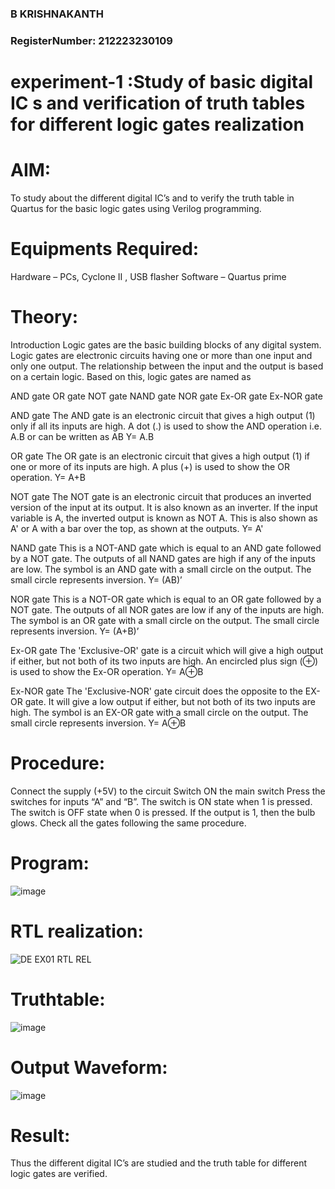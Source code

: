 
### B KRISHNAKANTH
### RegisterNumber: 212223230109
# experiment-1 :Study of basic digital IC s and verification of truth tables for different logic gates realization

# AIM:
To study about the different digital IC’s and to verify the truth table in Quartus for the basic logic gates using Verilog programming.

# Equipments Required:
Hardware – PCs, Cyclone II , USB flasher Software – Quartus prime

# Theory:
Introduction
Logic gates are the basic building blocks of any digital system. Logic gates are electronic circuits having one or more than one input and only one output. The relationship between the input and the output is based on a certain logic. Based on this, logic gates are named as

AND gate OR gate NOT gate NAND gate NOR gate Ex-OR gate Ex-NOR gate

AND gate The AND gate is an electronic circuit that gives a high output (1) only if all its inputs are high. A dot (.) is used to show the AND operation i.e. A.B or can be written as AB
Y= A.B

OR gate The OR gate is an electronic circuit that gives a high output (1) if one or more of its inputs are high. A plus (+) is used to show the OR operation.
Y= A+B

NOT gate The NOT gate is an electronic circuit that produces an inverted version of the input at its output. It is also known as an inverter. If the input variable is A, the inverted output is known as NOT A. This is also shown as A' or A with a bar over the top, as shown at the outputs.
Y= A'

NAND gate This is a NOT-AND gate which is equal to an AND gate followed by a NOT gate. The outputs of all NAND gates are high if any of the inputs are low. The symbol is an AND gate with a small circle on the output. The small circle represents inversion.
Y= (AB)’

NOR gate This is a NOT-OR gate which is equal to an OR gate followed by a NOT gate. The outputs of all NOR gates are low if any of the inputs are high. The symbol is an OR gate with a small circle on the output. The small circle represents inversion.
Y= (A+B)’

Ex-OR gate The 'Exclusive-OR' gate is a circuit which will give a high output if either, but not both of its two inputs are high. An encircled plus sign (⊕) is used to show the Ex-OR operation.
Y= A⊕B

Ex-NOR gate The 'Exclusive-NOR' gate circuit does the opposite to the EX-OR gate. It will give a low output if either, but not both of its two inputs are high. The symbol is an EX-OR gate with a small circle on the output. The small circle represents inversion.
Y= A⊕B

# Procedure:
Connect the supply (+5V) to the circuit Switch ON the main switch Press the switches for inputs “A” and “B”. The switch is ON state when 1 is pressed. The switch is OFF state when 0 is pressed. If the output is 1, then the bulb glows. Check all the gates following the same procedure.

# Program:
![image](https://github.com/Krishnakanth23006762/Study-of-basic-digital-IC-s-and-verification-of-truth-tables-for-different-logic-gates-realization-/assets/138849446/b1173f32-0ec3-4fb3-97d0-73e3c776bcf3)

# RTL realization:
![DE EX01 RTL REL](https://github.com/Krishnakanth23006762/Study-of-basic-digital-IC-s-and-verification-of-truth-tables-for-different-logic-gates-realization-/assets/138849446/cf3f46fe-b553-49ca-b26e-6aac9ee5c529)
# Truthtable:
![image](https://github.com/Krishnakanth23006762/Study-of-basic-digital-IC-s-and-verification-of-truth-tables-for-different-logic-gates-realization-/assets/138849446/8967e29f-f234-4e6b-bc7a-88941e281be6)


# Output Waveform:
![image](https://github.com/Krishnakanth23006762/Study-of-basic-digital-IC-s-and-verification-of-truth-tables-for-different-logic-gates-realization-/assets/138849446/2f222206-b950-4106-ab36-b754c4dda9f2)

# Result:
Thus the different digital IC’s are studied and the truth table for different logic gates are verified.
